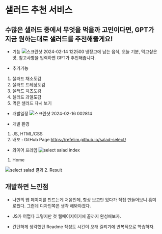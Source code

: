 # 샐러드 추천 서비스


## 수많은 샐러드 중에서 무엇을 먹을까 고민이다면, GPT가 지금 원하는대로 샐러드를 추천해줄게요!


* 기능
![스크린샷 2024-02-14 122500](https://github.com/refelim/salad-select/assets/144616336/dec500c9-1673-4bd7-83e4-d361eff8edc3)
냉장고에 남는 음식, 오늘 기분, 먹고싶은 맛, 참고사항을 입력하면 GPT가 추천해줍니다. 


* 추가기능
1. 샐러드 채소도감
2. 샐러드 드레싱도감
3. 샐러드 치즈도감
4. 샐러드 과일도감
5. 먹은 샐러드 다시 보기

* 개발일정
![스크린샷 2024-02-16 002814](https://github.com/refelim/salad-select/assets/144616336/2854ba15-a566-4f77-ad02-a54fc71db721)


* 개발 환경
1. JS, HTML/CSS
2. 배포 : GitHub Page https://refelim.github.io/salad-select/


* 와이어 프레임 
![select salad  index](https://github.com/refelim/salad-select/assets/144616336/10a25306-b8c7-47a9-beb0-7b5dc4bc2a40)
1. Home


![select salad  결과](https://github.com/refelim/salad-select/assets/144616336/559d31a1-4308-4d86-9998-95d6ce460789)
2. Result


## 개발하면 느낀점

* 나만의 웹 페이지를 만드는게 처음인데, 항상 보고만 있다가 직접 만들어보니 흥미로웠다. 그런데 디자인쪽은 생각 해봐야겠다. 

* JS가 어렵다 그렇지만 첫 웹페이지이기에 끝까지 완성해보자.

* 간단하게 생각했던 Readme 작성도 시간이 오래 걸리기에 반복적으로 학습하자. 
